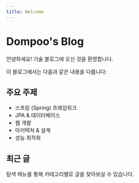 ```yaml
---
title: Welcome
---
```


# Dompoo's Blog

안녕하세요! 기술 블로그에 오신 것을 환영합니다.

이 블로그에서는 다음과 같은 내용을 다룹니다:

## 주요 주제

- 스프링 (Spring) 프레임워크
- JPA & 데이터베이스
- 웹 개발
- 아키텍처 & 설계
- 성능 최적화

## 최근 글

탐색 메뉴를 통해 카테고리별로 글을 찾아보실 수 있습니다.
